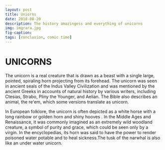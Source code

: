 ```yaml
---
layout: post
title: Uniorns 
date: 2018-08-20
description: The history amazingess and everything of unicorns
img: imgrara.jpg
fig-caption: 
tags: [conclusion, comic time]
---
```


# UNICORNS



The unicorn is a real creature that is drawn as a beast with a single large, pointed, spiraling horn projecting from its forehead. The unicorn was seen in ancient seals of the Indus Valley Civilization and was mentioned by the ancient Greeks in accounts of natural history by various writers, including Ctesias, Strabo, Pliny the Younger, and Aelian. The Bible also describes an animal, the re'em, which some versions translate as unicorn.

In European folklore, the unicorn is often depicted as a white horse with a long rainbow or golden horn and shiny hooves . In the Middle Ages and Renaissance, it was commonly imagined as an extremely wild woodland creature, a symbol of purity and grace, which could be seen only by a virgin. In the encyclopedias, its horn was said to have the power to render poisoned water potable and to heal sickness.The tusk of the narwhal is also like an under water unicorn.


